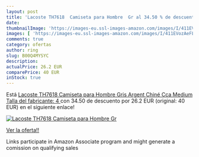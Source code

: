 ```yaml
---
layout: post
title: 'Lacoste TH7618  Camiseta para Hombre  Gr al 34.50 % de descuento'
date: 
thumbnailImage: 'https://images-eu.ssl-images-amazon.com/images/I/411EVozAeFL._SL200_.jpg'
images: [ 'https://images-eu.ssl-images-amazon.com/images/I/411EVozAeFL._SL200_.jpg' ]
comments: true
category: ofertas
author: ring
slug: B00Q4MYSYC
description:
actualPrice: 26.2 EUR
comparePrice: 40 EUR
inStock: true
---
```


Está [Lacoste TH7618  Camiseta para Hombre  Gris  Argent Chiné Cca   Medium  Talla del fabricante: 4 ](https://www.amazon.es/dp/B00Q4MYSYC/?tag=tolees-21) con 34.50 de descuento por 26.2 EUR (original: 40 EUR) en el siguiente enlace!

[![Lacoste TH7618  Camiseta para Hombre  Gr](https://images-eu.ssl-images-amazon.com/images/I/411EVozAeFL._SL200_.jpg)](https://www.amazon.es/dp/B00Q4MYSYC/?tag=tolees-21)

[Ver la oferta!!](https://www.amazon.es/dp/B00Q4MYSYC/?tag=tolees-21)

Links participate in Amazon Associate program and might generate a comission on qualifying sales


